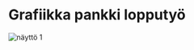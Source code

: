 # Grafiikka pankki lopputyö

<img src="/repository/assets/Kuva-1.png" alt="näyttö 1" title="Kuva 1">
